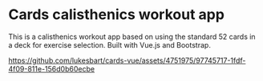# Cards calisthenics workout app
This is a calisthenics workout app based on using the standard 52 cards in a deck for exercise selection.
Built with Vue.js and Bootstrap.

https://github.com/lukesbart/cards-vue/assets/4751975/97745717-1fdf-4f09-811e-156d0b60ecbe

